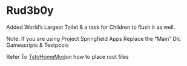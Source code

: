 # Rud3b0y

Added World’s Largest Toilet & a task for Children to flush it as well.

Note: If you are using Project Springfield Apps Replace the “Main” Dlc Gamescripts & Textpools

Refer To [TstoHomeMod]()on how to place root files
